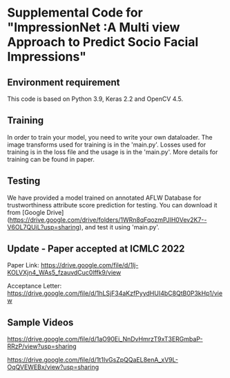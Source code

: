 # Supplemental Code for "ImpressionNet :A Multi view Approach to Predict Socio Facial Impressions"


## Environment requirement

This code is based on Python 3.9, Keras 2.2 and OpenCV 4.5.

## Training

In order to train your model, you need to write your own dataloader. The image transforms used for training is in the 'main.py'. Losses used for training is in the loss file and the usage is in the 'main.py'. More details for training can be found in paper.

## Testing

We have provided a model trained on annotated AFLW Database for trustworthiness attribute score prediction for testing. You can download it from [Google Drive] (https://drive.google.com/drive/folders/1WRn8qFqozmPJlH0Vev2K7--V6OL7QUiL?usp=sharing), and test it using 'main.py'.  

## Update - Paper accepted at ICMLC 2022
Paper Link: https://drive.google.com/file/d/1lj-KOLVXjn4_WAs5_fzauvdCuc0lffk9/view

Acceptance Letter: https://drive.google.com/file/d/1hLSjF34aKzfPyydHUI4bC8QtB0P3kHp1/view

## Sample Videos
https://drive.google.com/file/d/1aO90Ei_NnDvHmrzT9xT3ERGmbaP-RRzP/view?usp=sharing

https://drive.google.com/file/d/1t1IvGsZpQQaEL8enA_xV9L-OqQVEWEBx/view?usp=sharing
